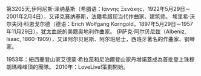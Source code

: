 第3205天,伊阿尼斯·泽纳基斯（希腊语：Ιάννης Ξενάκης，1922年5月29日－2001年2月4日），又译克赛纳基斯，法籍希腊现当代作曲家、建筑师。
埃里希·沃尔夫冈·科恩戈尔德（德语：Erich Wolfgang Korngold，1897年5月29日－1957年11月29日），犹太血统的美籍奥地利作曲家。
伊萨克·阿尔贝尼兹（Albeniz, Isaac, 1860-1909），又译阿尔贝尼斯、阿尔班尼士，西班牙著名的作曲家、钢琴家。

1953年：紐西蘭登山家艾德蒙·希拉蕊和尼泊爾登山家丹增諾蓋成為首批登上珠穆朗瑪峰峰頂的團隊。
2010年：LoveLive!策劃開始。